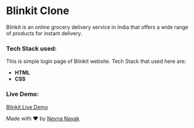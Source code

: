 # Blinkit Clone
Blinkit is an online grocery delivery service in India that offers a wide range of products for instant delivery.

### Tech Stack used: 
This is simple login page of Blinkit website. Tech Stack that used here are:
- <strong>HTML</strong>
- <strong>CSS</strong>

### Live Demo: 
[Blinkit Live Demo](https://github.com/user-attachments/assets/56f6be2f-3885-4109-87ac-f3a4d7f715b5)

Made with ♥️ by [Neyna Nayak](https://github.com/neyhere07)
